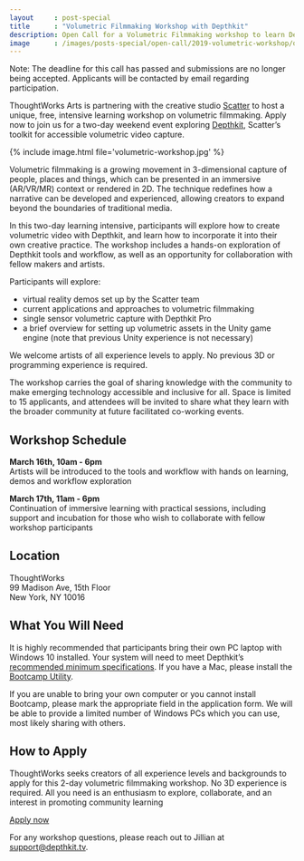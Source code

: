 ```yaml
---
layout     : post-special
title	   : "Volumetric Filmmaking Workshop with Depthkit"
description: Open Call for a Volumetric Filmmaking workshop to learn Depthkit, hosted by ThoughtWorks Arts and Scatter in New York
image      : /images/posts-special/open-call/2019-volumetric-workshop/og_volumetric.jpg
---
```

<p class="notice">Note: The deadline for this call has passed and submissions are no longer being accepted. Applicants will be contacted by email regarding participation.</p>

ThoughtWorks Arts is partnering with the creative studio [Scatter](http://scatter.nyc/) to host a unique, free, intensive learning workshop on volumetric filmmaking. Apply now to join us for a two-day weekend event exploring [Depthkit](https://www.depthkit.tv), Scatter’s toolkit for accessible volumetric video capture.

{% include image.html file='volumetric-workshop.jpg' %}

Volumetric filmmaking is a growing movement in 3-dimensional capture of people, places and things, which can be presented in an immersive (AR/VR/MR) context or rendered in 2D. The technique redefines how a narrative can be developed and experienced, allowing creators to expand beyond the boundaries of traditional media.

In this two-day learning intensive, participants will explore how to create volumetric video with Depthkit, and learn how to incorporate it into their own creative practice. The workshop includes a hands-on exploration of Depthkit tools and workflow, as well as an opportunity for collaboration with fellow makers and artists.

Participants will explore: 
<ul class="closer">
	<li>virtual reality demos set up by the Scatter team</li>
	<li>current applications and approaches to volumetric filmmaking</li>
	<li>single sensor volumetric capture with Depthkit Pro</li>
	<li>a brief overview for setting up volumetric assets in the Unity game engine (note that previous Unity experience is not necessary)</li>
</ul>

We welcome artists of all experience levels to apply. No previous 3D or programming experience is required.

The workshop carries the goal of sharing knowledge with the community to make emerging technology accessible and inclusive for all. Space is limited to 15 applicants, and attendees will be invited to share what they learn with the broader community at future facilitated co-working events.

## Workshop Schedule 
**March 16th, 10am - 6pm**  
Artists will be introduced to the tools and workflow with hands on learning, demos and workflow exploration

**March 17th, 11am - 6pm**  
Continuation of immersive learning with practical sessions, including support and incubation for those who wish to collaborate with fellow workshop participants

## Location 
ThoughtWorks  
99 Madison Ave, 15th Floor  
New York, NY 10016

## What You Will Need
It is highly recommended that participants bring their own PC laptop with Windows 10 installed. Your system will need to meet Depthkit’s [recommended minimum specifications](https://docs.depthkit.tv/docs/equipment#section-computer-requirements). If you have a Mac, please install the [Bootcamp Utility](https://support.apple.com/boot-camp).

If you are unable to bring your own computer or you cannot install Bootcamp, please mark the appropriate field in the application form. We will be able to provide a limited number of Windows PCs which you can use, most likely sharing with others.

## How to Apply
ThoughtWorks seeks creators of all experience levels and backgrounds to apply for this 2-day volumetric filmmaking workshop. No 3D experience is required. All you need is an enthusiasm to explore, collaborate, and an interest in promoting community learning

<a href="https://docs.google.com/forms/d/e/1FAIpQLSeyhJJy377miwXjMmbl8xJrN1-bl1TWV_4BRgR0tiNryd4ZrA/viewform" class="attention">Apply now</a>

For any workshop questions, please reach out to Jillian at [support@depthkit.tv](support@depthkit.tv).